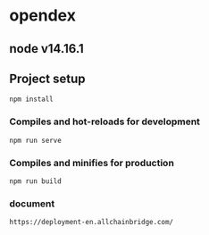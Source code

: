 # opendex

## node v14.16.1
## Project setup
```
npm install
```

### Compiles and hot-reloads for development
```
npm run serve
```

### Compiles and minifies for production
```
npm run build
```

### document
```
https://deployment-en.allchainbridge.com/
```


